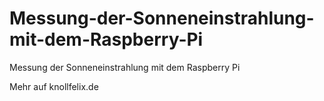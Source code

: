 # Messung-der-Sonneneinstrahlung-mit-dem-Raspberry-Pi
Messung der Sonneneinstrahlung mit dem Raspberry Pi

Mehr auf knollfelix.de
